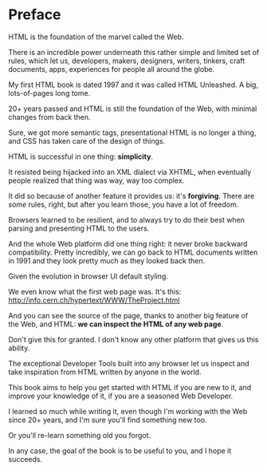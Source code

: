 # Preface

HTML is the foundation of the marvel called the Web.

There is an incredible power underneath this rather simple and limited set of rules, which let us, developers, makers, designers, writers, tinkers, craft documents, apps, experiences for people all around the globe.

My first HTML book is dated 1997 and it was called HTML Unleashed. A big, lots-of-pages long tome.

20+ years passed and HTML is still the foundation of the Web, with minimal changes from back then.

Sure, we got more semantic tags, presentational HTML is no longer a thing, and CSS has taken care of the design of things.

HTML is successful in one thing: **simplicity**.

It resisted being hijacked into an XML dialect via XHTML, when eventually people realized that thing was way, way too complex.

It did so because of another feature it provides us: it's **forgiving**. There are _some_ rules, right, but after you learn those, you have a lot of freedom.

Browsers learned to be resilient, and to always try to do their best when parsing and presenting HTML to the users.

And the whole Web platform did one thing right: it never broke backward compatibility. Pretty incredibly, we can go back to HTML documents written in 1991 and they look pretty much as they looked back then.

Given the evolution in browser UI default styling.

We even know what the first web page was. It's this: http://info.cern.ch/hypertext/WWW/TheProject.html

And you can see the source of the page, thanks to another big feature of the Web, and HTML: **we can inspect the HTML of any web page**.

Don't give this for granted. I don't know any other platform that gives us this ability.

The exceptional Developer Tools built into any browser let us inspect and take inspiration from HTML written by anyone in the world.

This book aims to help you get started with HTML if you are new to it, and improve your knowledge of it, if you are a seasoned Web Developer.

I learned so much while writing it, even though I'm working with the Web since 20+ years, and I'm sure you'll find something new too.

Or you'll re-learn something old you forgot.

In any case, the goal of the book is to be useful to you, and I hope it succeeds.